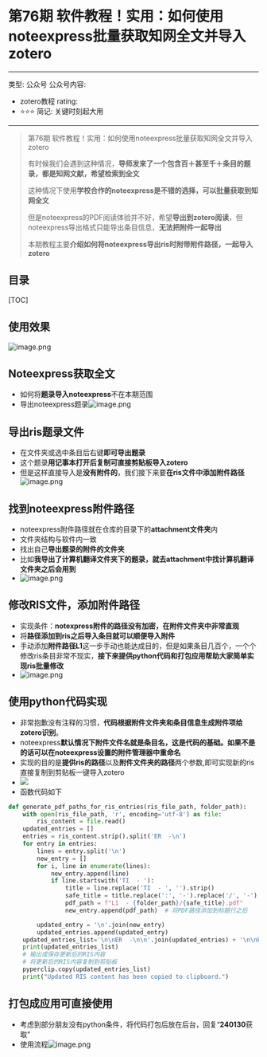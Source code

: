 # 第76期 软件教程！实用：如何使用noteexpress批量获取知网全文并导入zotero

---
类型: 公众号
公众号内容:
  - zotero教程
rating:
  - ⭐⭐⭐
简记: 关键时刻起大用
---

>第76期 软件教程！实用：如何使用noteexpress批量获取知网全文并导入zotero
>
>有时候我们会遇到这种情况，**导师发来了一个包含百＋甚至千＋条目的题录，都是知网文献，希望检索到全文**
>
>这种情况下使用**学校合作的noteexpress是不错的选择，可以批量获取到知网全文**
>
>但是noteexpress的PDF阅读体验并不好，希望**导出到zotero阅读**，但noteexpress导出格式只能导出条目信息，**无法把附件一起导出**
>
>本期教程主要**介绍如何将noteexpress导出ris时附带附件路径，一起导入zotero**

## 目录

[TOC]

## 使用效果

![image.png](https://pic-go-42.oss-cn-guangzhou.aliyuncs.com/img/202401292353232.png)

## Noteexpress获取全文

- 如何将**题录导入noteexpress**不在本期范围
- 导出noteexpress题录![image.png](https://pic-go-42.oss-cn-guangzhou.aliyuncs.com/img/202401292354772.png)

## 导出ris题录文件

- 在文件夹或选中条目后右键**即可导出题录**
- 这个题录**用记事本打开后复制可直接剪贴板导入zotero**
- 但是这样直接导入是**没有附件的**，我们接下来要**在ris文件中添加附件路径**
![image.png](https://pic-go-42.oss-cn-guangzhou.aliyuncs.com/img/202401292358800.png)

## 找到noteexpress附件路径

- noteexpress附件路径就在仓库的目录下的**attachment文件夹**内
- 文件夹结构与软件内一致
- 找出自己**导出题录的附件的文件夹**
- 比如**我导出了计算机翻译文件夹下的题录，就去attachment中找计算机翻译文件夹之后会用到**
- ![image.png](https://pic-go-42.oss-cn-guangzhou.aliyuncs.com/img/202401300012558.png)

## 修改RIS文件，添加附件路径

- 实现条件：**notexpress附件的路径没有加密，在附件文件夹中非常直观**
- 将**路径添加到ris之后导入条目就可以顺便导入附件**
- 手动添加**附件路径L1**这一步手动也能达成目的，但是如果条目几百个，一个个修改ris条目非常不现实，**接下来提供python代码和打包应用帮助大家简单实现ris批量修改**
- ![image.png](https://pic-go-42.oss-cn-guangzhou.aliyuncs.com/img/202401300002304.png)

## 使用python代码实现

- 非常抱歉没有注释的习惯，**代码根据附件文件夹和条目信息生成附件项给zotero识别**。
- noteexpress**默认情况下附件文件名就是条目名，这是代码的基础。如果不是的话可以在noteexpress设置的附件管理器中重命名**
- 实现的目的是**提供ris的路径**以及**附件文件夹的路径**两个参数,即可实现新的ris直接复制到剪贴板一键导入zotero
- ![](https://pic-go-42.oss-cn-guangzhou.aliyuncs.com/img/202401300009915.png)
- 函数代码如下

```python
def generate_pdf_paths_for_ris_entries(ris_file_path, folder_path):
    with open(ris_file_path, 'r', encoding='utf-8') as file:
	    ris_content = file.read()
    updated_entries = []
    entries = ris_content.strip().split('ER  -\n')
    for entry in entries:
        lines = entry.split('\n')
        new_entry = []
        for i, line in enumerate(lines):
            new_entry.append(line)
            if line.startswith('TI  - '):
                title = line.replace('TI  - ', '').strip()
                safe_title = title.replace(':', '-').replace('/', '-').replace('\\', '-')
                pdf_path = f"L1  - {folder_path}/{safe_title}.pdf"
                new_entry.append(pdf_path)  # 将PDF路径添加到标题行之后

        updated_entry = '\n'.join(new_entry)
        updated_entries.append(updated_entry)
    updated_entries_list='\n\nER  -\n\n'.join(updated_entries) + '\n\nER  -'
    print(updated_entries_list)
    # 输出或保存更新后的RIS内容
    # 将更新后的RIS内容复制到剪贴板
    pyperclip.copy(updated_entries_list)
    print("Updated RIS content has been copied to clipboard.")
```

## 打包成应用可直接使用

- 考虑到部分朋友没有python条件，将代码打包后放在后台，回复“**240130**获取”
- 使用流程![image.png](https://pic-go-42.oss-cn-guangzhou.aliyuncs.com/img/202401300018904.png)
